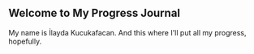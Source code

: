 ## Welcome to My Progress Journal

My name is İlayda Kucukafacan.
And this where I'll put all my progress, hopefully.